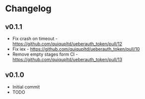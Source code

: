 # Changelog

## v0.1.1

* Fix crash on timeout - https://github.com/quiqupltd/ueberauth_token/pull/12
* Fix iex - https://github.com/quiqupltd/ueberauth_token/pull/10
* Remove empty stages form CI - https://github.com/quiqupltd/ueberauth_token/pull/13

## v0.1.0

- Initial commit
- TODO
